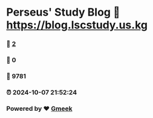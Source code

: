 # Perseus' Study Blog :link: https://blog.lscstudy.us.kg 
### :page_facing_up: [2](https://blog.lscstudy.us.kg/tag.html) 
### :speech_balloon: 0 
### :hibiscus: 9781 
### :alarm_clock: 2024-10-07 21:52:24 
### Powered by :heart: [Gmeek](https://github.com/Meekdai/Gmeek)
